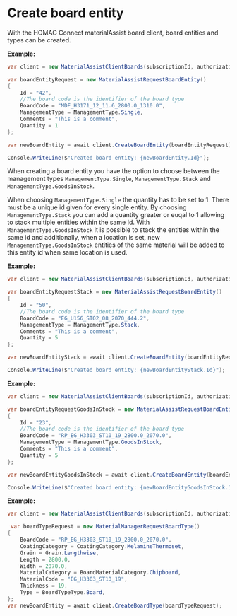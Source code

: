 # Create board entity

With the HOMAG Connect materialAssist board client, board entities and types can be created. 

<strong>Example:</strong>

```csharp
var client = new MaterialAssistClientBoards(subscriptionId, authorizationKey);

var boardEntityRequest = new MaterialAssistRequestBoardEntity()
{
    Id = "42",
    //The board code is the identifier of the board type
    BoardCode = "MDF_H3171_12_11.6_2800.0_1310.0",
    ManagementType = ManagementType.Single,
    Comments = "This is a comment",
    Quantity = 1
};

var newBoardEntity = await client.CreateBoardEntity(boardEntityRequest);

Console.WriteLine($"Created board entity: {newBoardEntity.Id}");
```
When creating a board entity you have the option to choose between the management types `ManagementType.Single`, `ManagementType.Stack` and `ManagementType.GoodsInStock`. 

When choosing `ManagementType.Single` the quantity has to be set to 1. There must be a unique id given for every single entity. 
By choosing `ManagementType.Stack` you can add a quantity greater or euqal to 1 allowing to stack multiple entities within the same Id.
With `ManagementType.GoodsInStock` it is possible to stack the entities within the same id and additionally, when a location is set, new `ManagementType.GoodsInStock` entities of the same material will be added to this entity id when same location is used.

<strong>Example:</strong>

```csharp
var client = new MaterialAssistClientBoards(subscriptionId, authorizationKey);

var boardEntityRequestStack = new MaterialAssistRequestBoardEntity()
{ 
    Id = "50",
    //The board code is the identifier of the board type
    BoardCode = "EG_U156_ST02_08_2070_444.2",
    ManagementType = ManagementType.Stack,
    Comments = "This is a comment",
    Quantity = 5
};

var newBoardEntityStack = await client.CreateBoardEntity(boardEntityRequestStack);

Console.WriteLine($"Created board entity: {newBoardEntityStack.Id}");
```

<strong>Example:</strong>

```csharp
var client = new MaterialAssistClientBoards(subscriptionId, authorizationKey);

var boardEntityRequestGoodsInStock = new MaterialAssistRequestBoardEntity()
{
    Id = "23",
    //The board code is the identifier of the board type
    BoardCode = "RP_EG_H3303_ST10_19_2800.0_2070.0",
    ManagementType = ManagementType.GoodsInStock,
    Comments = "This is a comment",
    Quantity = 5
};

var newBoardEntityGoodsInStock = await client.CreateBoardEntity(boardEntityRequestGoodsInStock);

Console.WriteLine($"Created board entity: {newBoardEntityGoodsInStock.Id}");
```


<strong>Example:</strong>

```csharp
var client = new MaterialAssistClientBoards(subscriptionId, authorizationKey);

 var boardTypeRequest = new MaterialManagerRequestBoardType()
{
    BoardCode = "RP_EG_H3303_ST10_19_2800.0_2070.0",
    CoatingCategory = CoatingCategory.MelamineThermoset,
    Grain = Grain.Lengthwise, 
    Length = 2800.0,
    Width = 2070.0,
    MaterialCategory = BoardMaterialCategory.Chipboard,
    MaterialCode = "EG_H3303_ST10_19",
    Thickness = 19,
    Type = BoardTypeType.Board,
};
var newBoardEntity = await client.CreateBoardType(boardTypeRequest);

```